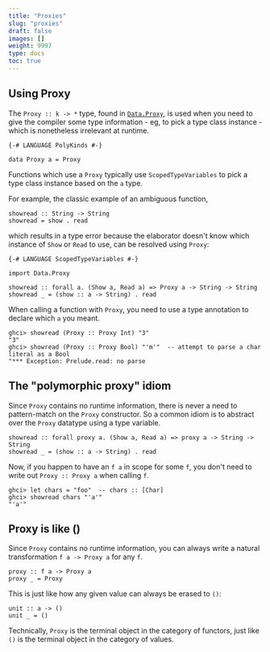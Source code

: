 ```yaml
---
title: "Proxies"
slug: "proxies"
draft: false
images: []
weight: 9997
type: docs
toc: true
---
```


## Using Proxy
The `Proxy :: k -> *` type, found in [`Data.Proxy`](https://hackage.haskell.org/package/base-4.9.0.0/docs/Data-Proxy.html), is used when you need to give the compiler some type information - eg, to pick a type class instance - which is nonetheless irrelevant at runtime.

    {-# LANGUAGE PolyKinds #-}

    data Proxy a = Proxy

Functions which use a `Proxy` typically use `ScopedTypeVariables` to pick a type class instance based on the `a` type.

For example, the classic example of an ambiguous function,

    showread :: String -> String
    showread = show . read

which results in a type error because the elaborator doesn't know which instance of `Show` or `Read` to use, can be resolved using `Proxy`:

    {-# LANGUAGE ScopedTypeVariables #-}

    import Data.Proxy

    showread :: forall a. (Show a, Read a) => Proxy a -> String -> String
    showread _ = (show :: a -> String) . read

When calling a function with `Proxy`, you need to use a type annotation to declare which `a` you meant.

    ghci> showread (Proxy :: Proxy Int) "3"
    "3"
    ghci> showread (Proxy :: Proxy Bool) "'m'"  -- attempt to parse a char literal as a Bool
    "*** Exception: Prelude.read: no parse

## The "polymorphic proxy" idiom
Since `Proxy` contains no runtime information, there is never a need to pattern-match on the `Proxy` constructor. So a common idiom is to abstract over the `Proxy` datatype using a type variable.

    showread :: forall proxy a. (Show a, Read a) => proxy a -> String -> String
    showread _ = (show :: a -> String) . read

Now, if you happen to have an `f a` in scope for some `f`, you don't need to write out `Proxy :: Proxy a` when calling `f`.

    ghci> let chars = "foo"  -- chars :: [Char]
    ghci> showread chars "'a'"
    "'a'"

## Proxy is like ()
Since `Proxy` contains no runtime information, you can always write a natural transformation `f a -> Proxy a` for any `f`.

    proxy :: f a -> Proxy a
    proxy _ = Proxy

This is just like how any given value can always be erased to `()`:

    unit :: a -> ()
    unit _ = ()

Technically, `Proxy` is the terminal object in the category of functors, just like `()` is the terminal object in the category of values.

